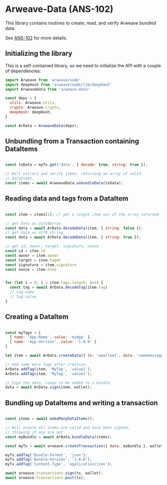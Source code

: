 # Arweave-Data (ANS-102)

This library contains routines to create, read, and verify Arweave bundled data.

See [ANS-102](https://github.com/ArweaveTeam/arweave-standards/blob/master/ans/ANS-102.md) for more details.

## Initializing the library

This is a self-contained library, so we need to initialize the API with a couple of dependencies:

```javascript
import Arweave from 'arweave/node'
import deepHash from 'arweave/node/lib/deepHash'
import ArweaveData from 'arweave-data'

const deps = {
  utils: Arweave.utils,
  crypto: Arweave.crypto,
  deepHash: deepHash,
}

const ArData = ArweaveData(deps);
```

## Unbundling from a Transaction containing DataItems

```javascript

const txData = myTx.get('data', { decode: true, string: true });

// Will extract and verify items, returning an array of valid 
// DataItems.
const items = await ArweaveData.unbundleData(txData);

```

## Reading data and tags from a DataItem

```javascript

const item = items[1]; // get a single item out of the array returned in the previous step.

// get data as Uint8Array.
const data = await ArData.decodeData(item, { string: false });
// get data as utf8 string.
const data = await ArData.decodeData(item, { string: true });

// get id, owner, target, signature, nonce
const id = item.id
const owner = item.owner
const target = item.taget
const signature = item.signature
const nonce = item.none


for (let i = 0; i < item.tags.length; i++) {
  const tag = await ArData.decodeTag(item.tag)
  // tag.name
  // tag.value
}


```

## Creating a DataItem

```javascript

const myTags = [
  { name: 'App-Name', value: 'myApp' },
  { name: 'App-Version', value: '1.0.0' }
]

let item = await ArData.createData({ to: 'awalleet', data: 'somemessage', tags: myTags }, wallet);

// Add some more tags after creation.
ArData.addTag(item, 'MyTag', 'value1');
ArData.addTag(item, 'MyTag', 'value2');

// Sign the data, ready to be added to a bundle
data = await ArData.sign(item, wallet);

```

## Bundling up DataItems and writing a transaction

```javascript

const items = await makeManyDataItems();

// Will ensure all items are valid and have been signed,
// throwing if any are not
const myBundle = await ArData.bundleData(items);

const myTx = await arweave.createTransaction({ data: myBundle }, wallet);

myTx.addTag('Bundle-Format', 'json');
myTx.addTag('Bundle-Version', '1.0.0');
myTx.addTag('Content-Type', 'application/json');

await arweave.transactions.sign(tx, wallet);
await arweave.transactions.post(tx);

```

